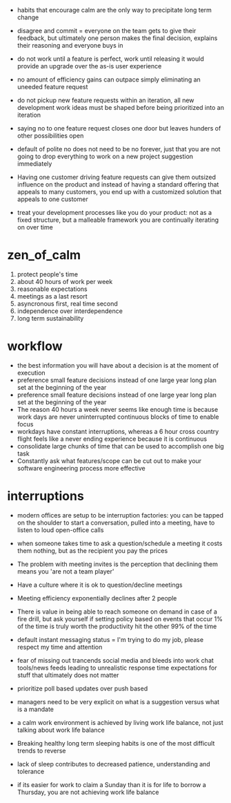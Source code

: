 - habits that encourage calm are the only way to precipitate long term change
- disagree and commit = everyone on the team gets to give their feedback, but ultimately one person makes the final decision, explains their reasoning and everyone buys in
- do not work until a feature is perfect, work until releasing it would provide an upgrade over the as-is user experience
- no amount of efficiency gains can outpace simply eliminating an uneeded feature request
- do not pickup new feature requests within an iteration, all new development work ideas must be shaped before being prioritized into an iteration
- saying no to one feature request closes one door but leaves hunders of other possibilities open
- default of polite no does not need to be no forever, just that you are not going to drop everything to work on a new project suggestion immediately
- Having one customer driving feature requests can give them outsized influence on the product and instead of having a standard offering that appeals to many customers, you end up with a customized solution that appeals to one customer


- treat your development processes like you do your product: not as a fixed structure, but a malleable framework you are continually iterating on over time


# zen_of_calm
1) protect people's time
2) about 40 hours of work per week
3) reasonable expectations
4) meetings as a last resort
5) asyncronous first, real time second
6) independence over interdependence
7) long term sustainability



# workflow
- the best information you will have about a decision is at the moment of execution
- preference small feature decisions instead of one large year long plan set at the beginning of the year
- preference small feature decisions instead of one large year long plan set at the beginning of the year
- The reason 40 hours a week never seems like enough time is because work days are never uninterrupted continuous blocks of time to enable focus
- workdays have constant interruptions, whereas a 6 hour cross country flight feels like a never ending experience because it is continuous
- consolidate large chunks of time that can be used to accomplish one big task
- Constantly ask what features/scope can be cut out to make your software engineering process more effective



# interruptions

- modern offices are setup to be interruption factories: you can be tapped on the shoulder to start a conversation, pulled into a meeting, have to listen to loud open-office calls
- when someone takes time to ask a question/schedule a meeting it costs them nothing, but as the recipient you pay the prices
- The problem with meeting invites is the perception that declining them means you 'are not a team player'
- Have a culture where it is ok to question/decline meetings
- Meeting efficiency exponentially declines after 2 people
- There is value in being able to reach someone on demand in case of a fire drill, but ask yourself if setting policy based on events that occur 1% of the time is truly worth the productivity hit the other 99% of the time



- default instant messaging status = I'm trying to do my job, please respect my time and attention
- fear of missing out trancends social media and bleeds into work chat tools/news feeds leading to unrealistic response time expectations for stuff that ultimately does not matter
- prioritize poll based updates over push based
- managers need to be very explicit on what is a suggestion versus what is a mandate
  

- a calm work environment is achieved by living work life balance, not just talking about work life balance
- Breaking healthy long term sleeping habits is one of the most difficult trends to reverse
- lack of sleep contributes to decreased patience, understanding and tolerance
- if its easier for work to claim a Sunday than it is for life to borrow a Thursday, you are not achieving work life balance